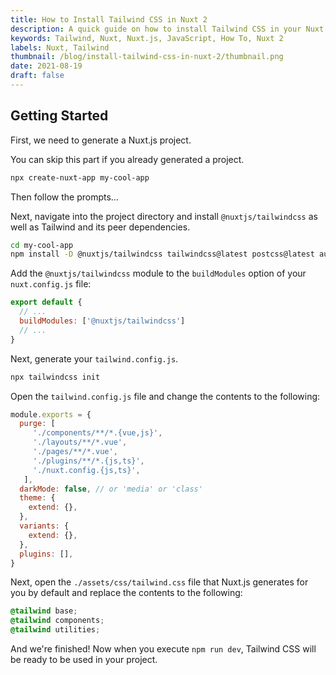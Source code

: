 ```yaml
---
title: How to Install Tailwind CSS in Nuxt 2
description: A quick guide on how to install Tailwind CSS in your Nuxt 2 project.
keywords: Tailwind, Nuxt, Nuxt.js, JavaScript, How To, Nuxt 2
labels: Nuxt, Tailwind
thumbnail: /blog/install-tailwind-css-in-nuxt-2/thumbnail.png
date: 2021-08-19
draft: false
---
```


## Getting Started

First, we need to generate a Nuxt.js project.

<alert>

You can skip this part if you already generated a project.

</alert>

```bash [terminal]
npx create-nuxt-app my-cool-app
```

Then follow the prompts...

Next, navigate into the project directory and install `@nuxtjs/tailwindcss` as well as Tailwind and its peer dependencies.

```bash [terminal]
cd my-cool-app
npm install -D @nuxtjs/tailwindcss tailwindcss@latest postcss@latest autoprefixer@latest
```

Add the `@nuxtjs/tailwindcss` module to the `buildModules` option of your `nuxt.config.js` file:

```js [nuxt.config.js]
export default {
  // ...
  buildModules: ['@nuxtjs/tailwindcss']
  // ...
}
```

Next, generate your `tailwind.config.js`.

```bash [terminal]
npx tailwindcss init
```

Open the `tailwind.config.js` file and change the contents to the following:

```js [tailwind.config.js]
module.exports = {
  purge: [
     './components/**/*.{vue,js}',
     './layouts/**/*.vue',
     './pages/**/*.vue',
     './plugins/**/*.{js,ts}',
     './nuxt.config.{js,ts}',
   ],
  darkMode: false, // or 'media' or 'class'
  theme: {
    extend: {},
  },
  variants: {
    extend: {},
  },
  plugins: [],
}
```

Next, open the `./assets/css/tailwind.css` file that Nuxt.js generates for you by default and replace the contents to the following:

```css [assets/css/tailwind.css]
@tailwind base;
@tailwind components;
@tailwind utilities;
```

And we're finished! Now when you execute `npm run dev`, Tailwind CSS will be ready to be used in your project.